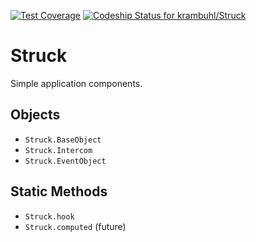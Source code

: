 [![Test Coverage](https://codeclimate.com/github/krambuhl/Struck/badges/coverage.svg)](https://codeclimate.com/github/krambuhl/Struck) [![Codeship Status for krambuhl/Struck](https://www.codeship.io/projects/7523e550-f6c5-0131-01be-1a80b5692fb9/status)](https://www.codeship.io/projects/28529)

Struck
======

Simple application components.  

Objects
---

- ``Struck.BaseObject``
- ``Struck.Intercom``
- ``Struck.EventObject``

Static Methods
---

- ``Struck.hook``
- ``Struck.computed`` (future)
